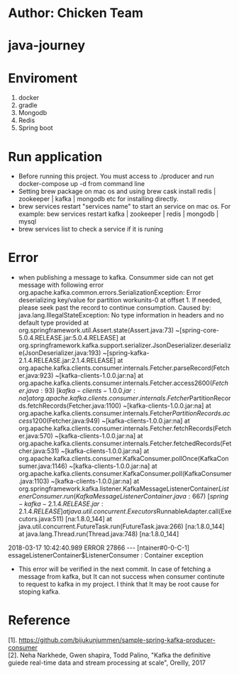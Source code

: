 # Author: Chicken Team
# java-journey
# Enviroment
1. docker
2. gradle
3. Mongodb
4. Redis
5. Spring boot
# Run application
- Before running this project. You must access to ./producer and run docker-compose up -d from command line
- Setting brew package on mac os and using brew cask install redis | zookeeper | kafka | mongodb etc for installing directly.
- brew services restart "services name" to start an service on mac os. For example: bew services restart kafka | zookeeper | redis | mongodb | mysql
- brew services list to check a service if it is runing
# Error
- when publishing a message to kafka. Consummer side can not get message with following error
org.apache.kafka.common.errors.SerializationException: Error deserializing key/value for partition workunits-0 at offset 1. If needed, please seek past the record to continue consumption.
Caused by: java.lang.IllegalStateException: No type information in headers and no default type provided
	at org.springframework.util.Assert.state(Assert.java:73) ~[spring-core-5.0.4.RELEASE.jar:5.0.4.RELEASE]
	at org.springframework.kafka.support.serializer.JsonDeserializer.deserialize(JsonDeserializer.java:193) ~[spring-kafka-2.1.4.RELEASE.jar:2.1.4.RELEASE]
	at org.apache.kafka.clients.consumer.internals.Fetcher.parseRecord(Fetcher.java:923) ~[kafka-clients-1.0.0.jar:na]
	at org.apache.kafka.clients.consumer.internals.Fetcher.access$2600(Fetcher.java:93) ~[kafka-clients-1.0.0.jar:na]
	at org.apache.kafka.clients.consumer.internals.Fetcher$PartitionRecords.fetchRecords(Fetcher.java:1100) ~[kafka-clients-1.0.0.jar:na]
	at org.apache.kafka.clients.consumer.internals.Fetcher$PartitionRecords.access$1200(Fetcher.java:949) ~[kafka-clients-1.0.0.jar:na]
	at org.apache.kafka.clients.consumer.internals.Fetcher.fetchRecords(Fetcher.java:570) ~[kafka-clients-1.0.0.jar:na]
	at org.apache.kafka.clients.consumer.internals.Fetcher.fetchedRecords(Fetcher.java:531) ~[kafka-clients-1.0.0.jar:na]
	at org.apache.kafka.clients.consumer.KafkaConsumer.pollOnce(KafkaConsumer.java:1146) ~[kafka-clients-1.0.0.jar:na]
	at org.apache.kafka.clients.consumer.KafkaConsumer.poll(KafkaConsumer.java:1103) ~[kafka-clients-1.0.0.jar:na]
	at org.springframework.kafka.listener.KafkaMessageListenerContainer$ListenerConsumer.run(KafkaMessageListenerContainer.java:667) ~[spring-kafka-2.1.4.RELEASE.jar:2.1.4.RELEASE]
	at java.util.concurrent.Executors$RunnableAdapter.call(Executors.java:511) [na:1.8.0_144]
	at java.util.concurrent.FutureTask.run(FutureTask.java:266) [na:1.8.0_144]
	at java.lang.Thread.run(Thread.java:748) [na:1.8.0_144]

2018-03-17 10:42:40.989 ERROR 27866 --- [ntainer#0-0-C-1] essageListenerContainer$ListenerConsumer : Container exception
- This error will be verified in the next commit. In case of fetching a message from kafka, but It can not success when consumer continute to request to kafka in my project. I think that It may be root cause for stoping kafka.

# Reference
[1]. https://github.com/bijukunjummen/sample-spring-kafka-producer-consumer <br/>
[2]. Neha Narkhede, Gwen shapira, Todd Palino, "Kafka the definitive guiede real-time data and stream processing at scale", Oreilly, 2017